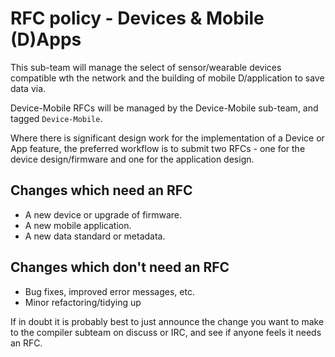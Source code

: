 # RFC policy - Devices & Mobile (D)Apps

This sub-team will manage the select of sensor/wearable devices compatible wth the network and the building of mobile D/application to save data via.

Device-Mobile RFCs will be managed by the Device-Mobile sub-team, and tagged `Device-Mobile`.

Where there is significant design work for the implementation of a Device or App
feature, the preferred workflow is to submit two RFCs - one for the device
design/firmware and one for the application design.

## Changes which need an RFC

* A new device or upgrade of firmware.
* A new mobile application.
* A new data standard or metadata.


## Changes which don't need an RFC

* Bug fixes, improved error messages, etc.
* Minor refactoring/tidying up

If in doubt it is probably best to just announce the change you want to make to
the compiler subteam on discuss or IRC, and see if anyone feels it needs an RFC.
